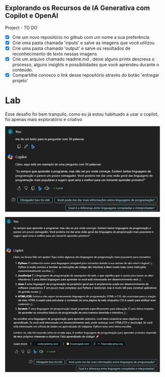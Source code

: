 ## Explorando os Recursos de IA Generativa com Copilot e OpenAI

Project - TO DO

 - [x] Crie um novo repositório no github com um nome a sua preferência
 - [x] Crie uma pasta chamada 'inputs' e salve as imagens que você utilizou
 - [x] Crie uma pasta chamado 'output' e salve os resultados de reconhecimento de texto nessas imagens
 - [x] Crie um arquivo chamado readme.md , deixe alguns prints descreva o processo, alguns insights e possibilidades que você aprendeu durante o conteúdo.
 - [x] Compartilhe conosco o link desse repositório através do botão 'entregar projeto'

 # Lab
 Esse desafio foi bem tranquilo, como eu já estou habituado a usar o copilot, foi apenas mais exploratório e criativo

![alt text](image-1.png)

![alt text](image.png)